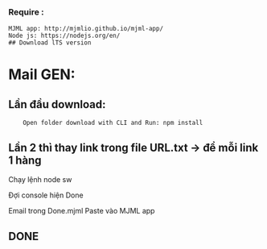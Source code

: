 ### Require :
    MJML app: http://mjmlio.github.io/mjml-app/
    Node js: https://nodejs.org/en/
    ## Download lTS version
    
   
   
   
# Mail GEN:
## Lần đầu download: 
        Open folder download with CLI and Run: npm install
        
## Lần 2 thì thay link trong file URL.txt -> để mỗi link 1 hàng
Chạy lệnh node sw 

Đợi console hiện Done


Email trong Done.mjml 
Paste vào MJML app 

## DONE

